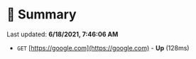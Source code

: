 # 📖 Summary
Last updated: **6/18/2021, 7:46:06 AM**

- `GET` [https://google.com](https://google.com) - **Up** (128ms)
